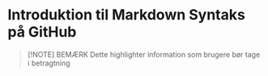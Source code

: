 # Introduktion til Markdown Syntaks på GitHub

> [!NOTE] BEMÆRK
> Dette highlighter information som brugere bør tage i betragtning

